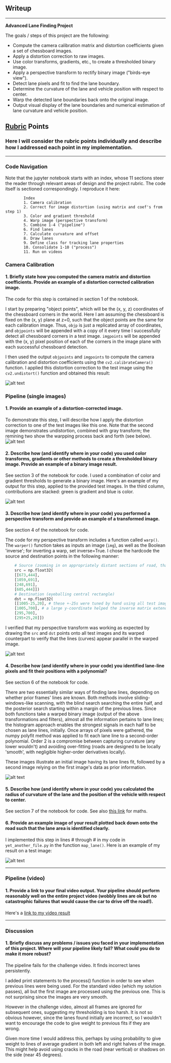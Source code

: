 ## Writeup 

---

**Advanced Lane Finding Project**

The goals / steps of this project are the following:

* Compute the camera calibration matrix and distortion coefficients given a set of chessboard images.
* Apply a distortion correction to raw images.
* Use color transforms, gradients, etc., to create a thresholded binary image.
* Apply a perspective transform to rectify binary image ("birds-eye view").
* Detect lane pixels and fit to find the lane boundary.
* Determine the curvature of the lane and vehicle position with respect to center.
* Warp the detected lane boundaries back onto the original image.
* Output visual display of the lane boundaries and numerical estimation of lane curvature and vehicle position.

[//]: # (Image References)

[image1]: ./illustrations/undist_calib.jpg "Calibration Undistorted"
[image2]: ./illustrations/dist_warp.jpg "Undistorted and Warped"
[image3]: ./illustrations/threshold.jpg "Combined color and gradient"
[image4]: ./illustrations/pipeline.jpg "Binary warped outputs"
[image5]: ./illustrations/find_lines.jpg "Fit Visual"
[image6]: ./illustrations/annotated.jpg "Output"
[video1]: ./project_video_solution1.mp4 "Video"

## [Rubric](https://review.udacity.com/#!/rubrics/571/view) Points

### Here I will consider the rubric points individually and describe how I addressed each point in my implementation.  

---

### Code Navigation

Note that the jupyter notebook starts with an index, whose 11 sections steer the reader through relevant areas of design and the project rubric. The code itself is sectioned correspondingly. I reproduce it here:

            Index 
            1. Camera calibration
            2. Correct for image distortion (using matrix and coef's from step 1)
            3. Color and gradient threshold
            4. Warp image (perspective transform)
            5. Combine 1-4 ("pipeline")
            6. Find lanes
            7. Calculate curvature and offset
            8. Draw lanes
            9. Define class for tracking lane properties
            10. Consolidate 1-10 ("process")
            11. Run on videos


### Camera Calibration

#### 1. Briefly state how you computed the camera matrix and distortion coefficients. Provide an example of a distortion corrected calibration image.

The code for this step is contained in section 1 of the notebook. 

I start by preparing "object points", which will be the (x, y, z) coordinates of the chessboard corners in the world. Here I am assuming the chessboard is fixed on the (x, y) plane at z=0, such that the object points are the same for each calibration image.  Thus, `objp` is just a replicated array of coordinates, and `objpoints` will be appended with a copy of it every time I successfully detect all chessboard corners in a test image.  `imgpoints` will be appended with the (x, y) pixel position of each of the corners in the image plane with each successful chessboard detection.  

I then used the output `objpoints` and `imgpoints` to compute the camera calibration and distortion coefficients using the `cv2.calibrateCamera()` function.  I applied this distortion correction to the test image using the `cv2.undistort()` function and obtained this result: 

![alt text][image1]

### Pipeline (single images)

#### 1. Provide an example of a distortion-corrected image.

To demonstrate this step, I will describe how I apply the distortion correction to one of the test images like this one. Note that the second image demonstrates undistortion, combined with gray transform; the remining two show the warpping process back and forth (see below).
![alt text][image2]

#### 2. Describe how (and identify where in your code) you used color transforms, gradients or other methods to create a thresholded binary image.  Provide an example of a binary image result.

See section 3 of the notebook for code. I used a combination of color and gradient thresholds to generate a binary image.  Here's an example of my output for this step, applied to the provided test images. In the third column, contributions are stacked: green is gradient and blue is color.

![alt text][image3]

#### 3. Describe how (and identify where in your code) you performed a perspective transform and provide an example of a transformed image.

See section 4 of the notebook for code.

The code for my perspective transform includes a function called `warp()`.  The `warper()` function takes as inputs an image (`img`), as well as the Boolean 'inverse'; for inverting a warp, set inverse=True.  I chose the hardcode the source and destination points in the following manner:

```python
    # Source (zooming in on appropriately distant sections of road, thanks to qt)
    src = np.float32(
    [[673,444],
    [1059,691],
    [248,691],
    [605,444]])
    # Destination (eyeballing central rectangle)
    dst = np.float32(
    [[1005-25,20], # these +-25s were tuned by hand using all test images
    [1005,700], # a large y-coordinate helped the inverse matrix extend the lane down to the bonnet
    [295,700],
    [295+25,20]]) 
```

I verified that my perspective transform was working as expected by drawing the `src` and `dst` points onto all test images and its warped counterpart to verify that the lines (curves) appear parallel in the warped image.

![alt text][image4]

#### 4. Describe how (and identify where in your code) you identified lane-line pixels and fit their positions with a polynomial?

See section 6 of the notebook for code.

There are two essentially similar ways of finding lane lines, depending on whether prior frames' lines are known. Both methods involve sliding-windows-like scanning, with the blind search searching the entire half, and the posterior search starting within a margin of the previous lines. Since both functions take a warped binary image (output of the above transformations and filters), almost all the information pertains to lane lines; the histogram approach enables the strongest signals in each half to be chosen as lane lines, initially. Once arrays of pixels were gathered, the numpy polyfit method was applied to fit each lane line to a second-order polynomial. Order 2 is a compromise between capturing curvature (any lower wouldn't) and avoiding over-fitting (roads are designed to be locally 'smooth', with negligible higher-order derivatives locally).

These images illustrate an initial image having its lane lines fit, followed by a second image relying on the first image's data as prior information.



![alt text][image5]



#### 5. Describe how (and identify where in your code) you calculated the radius of curvature of the lane and the position of the vehicle with respect to center.

See section 7 of the notebook for code. See also [this link](http://www.intmath.com/applications-differentiation/8-radius-curvature.php) for maths.

#### 6. Provide an example image of your result plotted back down onto the road such that the lane area is identified clearly.

I implemented this step in lines # through # in my code in `yet_another_file.py` in the function `map_lane()`.  Here is an example of my result on a test image:

![alt text][image6]

---

### Pipeline (video)

#### 1. Provide a link to your final video output.  Your pipeline should perform reasonably well on the entire project video (wobbly lines are ok but no catastrophic failures that would cause the car to drive off the road!).

Here's a [link to my video result](./project_video_solution1.mp4)


---

### Discussion

#### 1. Briefly discuss any problems / issues you faced in your implementation of this project.  Where will your pipeline likely fail?  What could you do to make it more robust?

The pipeline fails for the challenge video. It finds incorrect lanes persistently.

I added print statements to the process() function in order to see when previous lines were being used. For the standard video (which my solution passes), all but the first image are processed using the previous one. This is not surprising since the images are very smooth.

However in the challenge video, almost all frames are ignored for subsequent ones, suggesting my thresholding is too harsh. It is not so obvious however, since the lanes found initially are incorrect, so I wouldn't want to encourage the code to give weight to previous fits if they are wrong.

Given more time I would address this, perhaps by using probability to give weight to lines of average gradient in both left and right halves of the image. This might help avoid using cracks in the road (near vertical) or shadows on the side (near 45 degrees).
